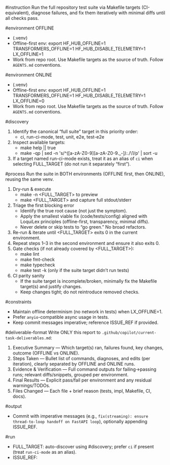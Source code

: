 #instruction
Run the full repository test suite via Makefile targets (CI-equivalent), diagnose failures, and fix them iteratively with minimal diffs until all checks pass.

#environment OFFLINE
- (.venv)
- Offline-first env: export HF_HUB_OFFLINE=1 TRANSFORMERS_OFFLINE=1 HF_HUB_DISABLE_TELEMETRY=1 LX_OFFLINE=1
- Work from repo root. Use Makefile targets as the source of truth. Follow `AGENTS.md` conventions.

#environment ONLINE
- (.venv)
- Offline-first env: export HF_HUB_OFFLINE=1 TRANSFORMERS_OFFLINE=1 HF_HUB_DISABLE_TELEMETRY=1 LX_OFFLINE=0
- Work from repo root. Use Makefile targets as the source of truth. Follow `AGENTS.md` conventions.

#discovery
1) Identify the canonical “full suite” target in this priority order:
   - ci, run-ci-mode, test, unit, e2e, test-e2e
2) Inspect available targets:
   - make help || true
   - make -qp | sed -n 's/^\([a-zA-Z0-9][a-zA-Z0-9._-]*\):.*/\1/p' | sort -u
3) If a target named run-ci-mode exists, treat it as an alias of `ci` when selecting FULL_TARGET (do not run it separately “first”).

#process
Run the suite in BOTH environments (OFFLINE first, then ONLINE), reusing the same venv.
1) Dry-run & execute
   - make -n <FULL_TARGET> to preview
   - make <FULL_TARGET> and capture full stdout/stderr
2) Triage the first blocking error
   - Identify the true root cause (not just the symptom).
   - Apply the smallest viable fix (code/tests/config) aligned with LoquiLex principles (offline-first, transparency, minimal diffs).
   - Never delete or skip tests to “go green.” No broad refactors.
3) Re-run & iterate until <FULL_TARGET> exits 0 in the current environment.
4) Repeat steps 1–3 in the second environment and ensure it also exits 0.
5) Gate checks (if not already covered by <FULL_TARGET>):
   - make lint
   - make fmt-check
   - make typecheck
   - make test -k (only if the suite target didn’t run tests)
6) CI parity sanity
   - If the suite target is incomplete/broken, minimally fix the Makefile target(s) and justify changes.
   - Keep changes tight; do not reintroduce removed checks.

#constraints
- Maintain offline determinism (no network in tests) when LX_OFFLINE=1.
- Prefer `anyio`-compatible async usage in tests.
- Keep commit messages imperative; reference ISSUE_REF if provided.

#deliverable-format
Write ONLY this report to `.github/copilot/current-task-deliverables.md`:
1. Executive Summary — Which target(s) ran, failures found, key changes, outcome (OFFLINE vs ONLINE).
2. Steps Taken — Bullet list of commands, diagnoses, and edits (per iteration), clearly separated by OFFLINE and ONLINE runs.
3. Evidence & Verification — Full command outputs for failing→passing runs; relevant diffs/snippets, grouped per environment.
4. Final Results — Explicit pass/fail per environment and any residual warnings/TODOs.
5. Files Changed — Each file + brief reason (tests, impl, Makefile, CI, docs).

#output
- Commit with imperative messages (e.g., `fix(streaming): ensure thread-to-loop handoff on FastAPI loop`), optionally appending ISSUE_REF.

#run
- FULL_TARGET: auto-discover using #discovery; prefer `ci` if present (treat `run-ci-mode` as an alias).
- ISSUE_REF: <optional>
